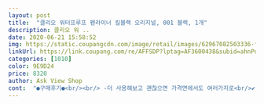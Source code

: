 ```yaml
---
layout: post 
title:  "클리오 워터프루프 펜라이너 킬블랙 오리지널, 001 블랙, 1개" 
description: 클리오 워 ..
date: 2020-06-21 15:58:52 
img: https://static.coupangcdn.com/image/retail/images/62967082503336-f1fceda9-c194-4aa5-a2ad-917ccf68cd77.jpg 
linkUrl: https://link.coupang.com/re/AFFSDP?lptag=AF3600438&subid=ahnPublicAsk&pageKey=332370824&itemId=1061866535&vendorItemId=5540996514&traceid=V0-113-8a269971b548d61e 
categories: [1010] 
color: 9E9D24 
price: 8320 
author: Ask View Shop 
cont:  "●구매후기●<br/><br/> -더 사용해보고 괜찮으면 가격면에서도 여러가지로<br/>✔ 번지고 너무 안지워지는거 싫으신분들 추천드리구요 ! (립앤아이 리무버로 잘지워져용)<br/>✔너무 얇은 붓펜 아이라인은 싫으시다 하시는분들 추천드려요 !<br/>✔클리오꺼 한번쯤 써보시고 싶으신분들도 완전 강추요<br/>✔️개인적으로 진한 블랙색상 아이라이너 좋아하는데 색상도 적당한것같아요 너무 진하다 싶음 섀도우로 살짝 눌러주면 이쁘게 발색되는것 같고 전체적으로 만족해요!<br/>✔️붓펜타입 아이라이너라서 쉽게 사용할 수 있을것 같아요!<br/>그레이브라운 있길래 구입했어요.<br/><br/>그려지기는 잘그려지구요 점막까지 채우시는분들은 그리시고 조금 말리셨다가 눈뜨셔야 할거가타용 !!<br/>남자라서 기름이 많은 편인데, 10시간 넘게 지속됩니다.<br/><br/>다만 ! 오랜시간 유뷴에 노출되니 살짝 번짐은 있더라구요 아주 살짝이라 크게 신경은 안쓰셔도 될것같아요 ㅎㅎ<br/>마침 아이라이너가 똑떨어져서 클리오꺼 평이 좋길래 한번 사봤어용<br/>바로 뜨니까 눈꺼풀에 조금 묻더라구요.<br/>.<br/><br/>받아보니, 딱 맘에 드네요 ㅋㅋ<br/>브라운을 선호하는 편인데요<br/>블랙은 너무 부담스럽고<br/>손등에 그렸다가 쎄게 문질렀을때 저정도구요 가격대비 너무 쓸만한거가타요 ㅎㅎ<br/>오프 매장보다 저렴하고, 휴대도 간편해서 만족해요.<br/><br/>유통기한은 22년 6월22일 까지 넉넉한것같아요 ㅎㅎ<br/>재구매해도 괜찮을 듯 해요!<br/>지속력 좋은 아이라이너 찾고있다가 잇츠스킨 아이라이너가 제일 안번져서 계속 사용했었는데 단종되서 머지,릴리바이레드,프로에잇청담,삐아 아이라이너랑 여러 브랜드 사용해봤는데 클리오도 예전에 써봤다가 요즘 후기도 좋고 안번진다고 하길래 블랙으로 구매했어요!!<br/>직접 사용해보니 생각한것보다 그려지는 면이 다른 타 제품에 비해서똥똥?? 두꺼웠구용 텐션이 조금 잡혀있어서 마냥 부드럽지는 않았던것같아요 !!<br/>찐한 브라운 색상이고 적색계열은 별로 없는거 같아요.<br/><br/>클리오 아이라이너 제품은 지속력좋고 번짐없어서<br/>펜슬만 사용하다가 이번에 펜라이너 구입했어요.<br/><br/>후기가 별로 없어서 걱정했는데<br/>" 
---
```

